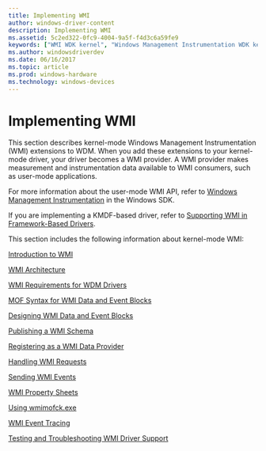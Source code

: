 ```yaml
---
title: Implementing WMI
author: windows-driver-content
description: Implementing WMI
ms.assetid: 5c2ed322-0fc9-4004-9a5f-f4d3c6a59fe9
keywords: ["WMI WDK kernel", "Windows Management Instrumentation WDK kernel", "extensions WDK WMI", "measurement data WDK WMI", "instrumentation data WDK WMI", "user-mode WMI WDK", "WMI WDK user-mode", "Windows Management Instrumentation WDK user-mode", "kernel-mode drivers WDK , WMI"]
ms.author: windowsdriverdev
ms.date: 06/16/2017
ms.topic: article
ms.prod: windows-hardware
ms.technology: windows-devices
---
```


# Implementing WMI





This section describes kernel-mode Windows Management Instrumentation (WMI) extensions to WDM. When you add these extensions to your kernel-mode driver, your driver becomes a WMI provider. A WMI provider makes measurement and instrumentation data available to WMI consumers, such as user-mode applications.

For more information about the user-mode WMI API, refer to [Windows Management Instrumentation](http://msdn.microsoft.com/library/aa394582(VS.85).aspx) in the Windows SDK.

If you are implementing a KMDF-based driver, refer to [Supporting WMI in Framework-Based Drivers](https://msdn.microsoft.com/library/windows/hardware/ff544711).

This section includes the following information about kernel-mode WMI:

[Introduction to WMI](introduction-to-wmi.md)

[WMI Architecture](wmi-architecture.md)

[WMI Requirements for WDM Drivers](wmi-requirements-for-wdm-drivers.md)

[MOF Syntax for WMI Data and Event Blocks](mof-syntax-for-wmi-data-and-event-blocks.md)

[Designing WMI Data and Event Blocks](designing-wmi-data-and-event-blocks.md)

[Publishing a WMI Schema](publishing-a-wmi-schema.md)

[Registering as a WMI Data Provider](registering-as-a-wmi-data-provider.md)

[Handling WMI Requests](handling-wmi-requests.md)

[Sending WMI Events](sending-wmi-events.md)

[WMI Property Sheets](wmi-property-sheets.md)

[Using wmimofck.exe](using-wmimofck-exe.md)

[WMI Event Tracing](wmi-event-tracing.md)

[Testing and Troubleshooting WMI Driver Support](testing-and-troubleshooting-wmi-driver-support.md)

 

 




